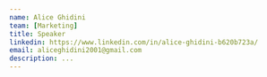 ```yaml
---
name: Alice Ghidini
team: [Marketing]
title: Speaker
linkedin: https://www.linkedin.com/in/alice-ghidini-b620b723a/
email: aliceghidini2001@gmail.com
description: ...
---
```


